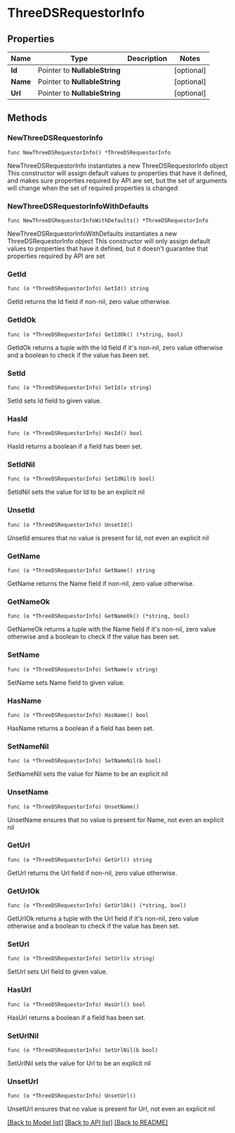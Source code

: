 # ThreeDSRequestorInfo

## Properties

Name | Type | Description | Notes
------------ | ------------- | ------------- | -------------
**Id** | Pointer to **NullableString** |  | [optional] 
**Name** | Pointer to **NullableString** |  | [optional] 
**Url** | Pointer to **NullableString** |  | [optional] 

## Methods

### NewThreeDSRequestorInfo

`func NewThreeDSRequestorInfo() *ThreeDSRequestorInfo`

NewThreeDSRequestorInfo instantiates a new ThreeDSRequestorInfo object
This constructor will assign default values to properties that have it defined,
and makes sure properties required by API are set, but the set of arguments
will change when the set of required properties is changed

### NewThreeDSRequestorInfoWithDefaults

`func NewThreeDSRequestorInfoWithDefaults() *ThreeDSRequestorInfo`

NewThreeDSRequestorInfoWithDefaults instantiates a new ThreeDSRequestorInfo object
This constructor will only assign default values to properties that have it defined,
but it doesn't guarantee that properties required by API are set

### GetId

`func (o *ThreeDSRequestorInfo) GetId() string`

GetId returns the Id field if non-nil, zero value otherwise.

### GetIdOk

`func (o *ThreeDSRequestorInfo) GetIdOk() (*string, bool)`

GetIdOk returns a tuple with the Id field if it's non-nil, zero value otherwise
and a boolean to check if the value has been set.

### SetId

`func (o *ThreeDSRequestorInfo) SetId(v string)`

SetId sets Id field to given value.

### HasId

`func (o *ThreeDSRequestorInfo) HasId() bool`

HasId returns a boolean if a field has been set.

### SetIdNil

`func (o *ThreeDSRequestorInfo) SetIdNil(b bool)`

 SetIdNil sets the value for Id to be an explicit nil

### UnsetId
`func (o *ThreeDSRequestorInfo) UnsetId()`

UnsetId ensures that no value is present for Id, not even an explicit nil
### GetName

`func (o *ThreeDSRequestorInfo) GetName() string`

GetName returns the Name field if non-nil, zero value otherwise.

### GetNameOk

`func (o *ThreeDSRequestorInfo) GetNameOk() (*string, bool)`

GetNameOk returns a tuple with the Name field if it's non-nil, zero value otherwise
and a boolean to check if the value has been set.

### SetName

`func (o *ThreeDSRequestorInfo) SetName(v string)`

SetName sets Name field to given value.

### HasName

`func (o *ThreeDSRequestorInfo) HasName() bool`

HasName returns a boolean if a field has been set.

### SetNameNil

`func (o *ThreeDSRequestorInfo) SetNameNil(b bool)`

 SetNameNil sets the value for Name to be an explicit nil

### UnsetName
`func (o *ThreeDSRequestorInfo) UnsetName()`

UnsetName ensures that no value is present for Name, not even an explicit nil
### GetUrl

`func (o *ThreeDSRequestorInfo) GetUrl() string`

GetUrl returns the Url field if non-nil, zero value otherwise.

### GetUrlOk

`func (o *ThreeDSRequestorInfo) GetUrlOk() (*string, bool)`

GetUrlOk returns a tuple with the Url field if it's non-nil, zero value otherwise
and a boolean to check if the value has been set.

### SetUrl

`func (o *ThreeDSRequestorInfo) SetUrl(v string)`

SetUrl sets Url field to given value.

### HasUrl

`func (o *ThreeDSRequestorInfo) HasUrl() bool`

HasUrl returns a boolean if a field has been set.

### SetUrlNil

`func (o *ThreeDSRequestorInfo) SetUrlNil(b bool)`

 SetUrlNil sets the value for Url to be an explicit nil

### UnsetUrl
`func (o *ThreeDSRequestorInfo) UnsetUrl()`

UnsetUrl ensures that no value is present for Url, not even an explicit nil

[[Back to Model list]](../README.md#documentation-for-models) [[Back to API list]](../README.md#documentation-for-api-endpoints) [[Back to README]](../README.md)


